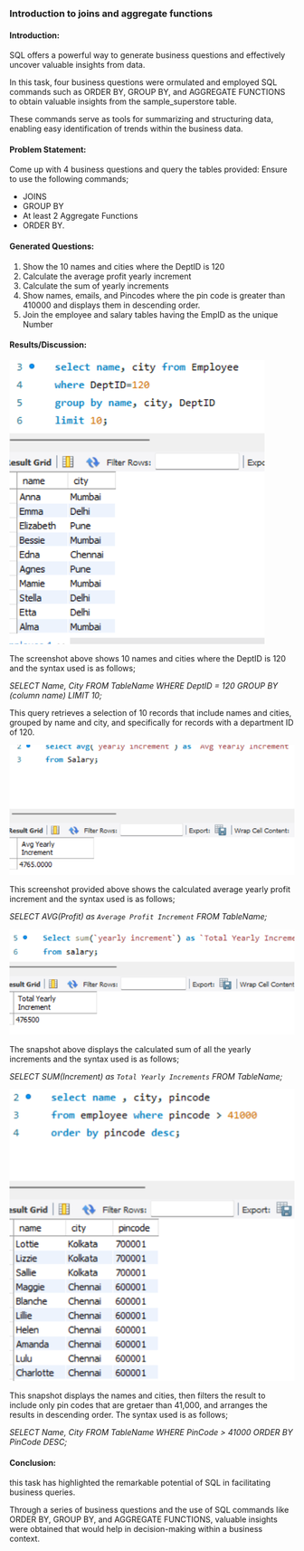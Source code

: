 ### Introduction to joins and aggregate functions

#### Introduction:
SQL offers a powerful way to generate business questions and effectively uncover valuable insights from data.

In this task, four business questions were ormulated and employed SQL commands such as ORDER BY, GROUP BY, and AGGREGATE FUNCTIONS to obtain valuable insights from the sample_superstore  table.

These commands serve as tools for summarizing and structuring data, enabling easy identification of trends within the business data.

#### Problem Statement:

Come up with 4 business questions and query the tables provided:
Ensure to use the following commands;
- JOINS
- GROUP BY
- At least 2 Aggregate Functions
- ORDER BY.

#### Generated Questions:
1. Show the 10 names and cities where the DeptID is 120
2. Calculate the average profit yearly increment 
3. Calculate the sum of yearly increments
4. Show names, emails, and Pincodes where the pin code is greater than 410000 and displays them in descending order.
5. Join the employee and salary tables having the EmpID as the unique Number


#### Results/Discussion:

![](Groupby_Com.png)

The screenshot above shows 10 names and cities where the DeptID is 120 and the syntax used is as follows;


_SELECT Name, City
FROM TableName
WHERE DeptID = 120
GROUP BY (column name)
LIMIT 10;_

This query retrieves a selection of 10 records that include names and cities, grouped by name and city, and specifically for records with a department ID of 120.

![](Avg_Com.png)

This screenshot provided above shows the calculated average yearly profit increment and the syntax used is as follows;

_SELECT AVG(Profit) as `Average Profit Increment`
FROM TableName;_

![](Sum_Com.png)

The snapshot above displays the calculated sum of all the yearly increments and the syntax used is as follows;

_SELECT SUM(Increment) as `Total Yearly Increments`
FROM TableName;_

![](Orderby_Com.png)

This snapshot displays the names and cities, then filters the result to include only pin codes that are gretaer than 41,000, and arranges the results in descending order. The syntax used is as follows;

_SELECT Name, City
FROM TableName
WHERE PinCode > 41000
ORDER BY PinCode DESC;_

#### Conclusion:

this task has highlighted the remarkable potential of SQL in facilitating business queries.

Through a series of business questions and the use of SQL commands like ORDER BY, GROUP BY, and AGGREGATE FUNCTIONS, valuable insights were obtained that would help in decision-making within a business context.
